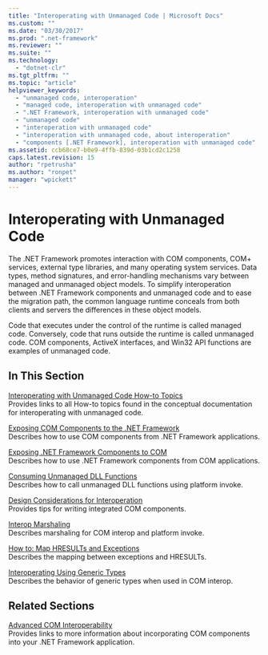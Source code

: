```yaml
---
title: "Interoperating with Unmanaged Code | Microsoft Docs"
ms.custom: ""
ms.date: "03/30/2017"
ms.prod: ".net-framework"
ms.reviewer: ""
ms.suite: ""
ms.technology: 
  - "dotnet-clr"
ms.tgt_pltfrm: ""
ms.topic: "article"
helpviewer_keywords: 
  - "unmanaged code, interoperation"
  - "managed code, interoperation with unmanaged code"
  - ".NET Framework, interoperation with unmanaged code"
  - "unmanaged code"
  - "interoperation with unmanaged code"
  - "interoperation with unmanaged code, about interoperation"
  - "components [.NET Framework], interoperation with unmanaged code"
ms.assetid: ccb68ce7-b0e9-4ffb-839d-03b1cd2c1258
caps.latest.revision: 15
author: "rpetrusha"
ms.author: "ronpet"
manager: "wpickett"
---
```

# Interoperating with Unmanaged Code
The .NET Framework promotes interaction with COM components, COM+ services, external type libraries, and many operating system services. Data types, method signatures, and error-handling mechanisms vary between managed and unmanaged object models. To simplify interoperation between .NET Framework components and unmanaged code and to ease the migration path, the common language runtime conceals from both clients and servers the differences in these object models.  
  
 Code that executes under the control of the runtime is called managed code. Conversely, code that runs outside the runtime is called unmanaged code. COM components, ActiveX interfaces, and Win32 API functions are examples of unmanaged code.  
  
## In This Section  
 [Interoperating with Unmanaged Code How-to Topics](http://msdn.microsoft.com/en-us/ec21c6e1-e233-4cd9-95ae-b9b9cf807f9d)  
 Provides links to all How-to topics found in the conceptual documentation for interoperating with unmanaged code.  
  
 [Exposing COM Components to the .NET Framework](../../../docs/framework/interop/exposing-com-components.md)  
 Describes how to use COM components from .NET Framework applications.  
  
 [Exposing .NET Framework Components to COM](../../../docs/framework/interop/exposing-dotnet-components-to-com.md)  
 Describes how to use .NET Framework components from COM applications.  
  
 [Consuming Unmanaged DLL Functions](../../../docs/framework/interop/consuming-unmanaged-dll-functions.md)  
 Describes how to call unmanaged DLL functions using platform invoke.  
  
 [Design Considerations for Interoperation](http://msdn.microsoft.com/en-us/b59637f6-fe35-40d6-ae72-901e7a707689)  
 Provides tips for writing integrated COM components.  
  
 [Interop Marshaling](../../../docs/framework/interop/interop-marshaling.md)  
 Describes marshaling for COM interop and platform invoke.  
  
 [How to: Map HRESULTs and Exceptions](../../../docs/framework/interop/how-to-map-hresults-and-exceptions.md)  
 Describes the mapping between exceptions and HRESULTs.  
  
 [Interoperating Using Generic Types](http://msdn.microsoft.com/en-us/26b88e03-085b-4b53-94ba-a5a9c709ce58)  
 Describes the behavior of generic types when used in COM interop.  
  
## Related Sections  
 [Advanced COM Interoperability](http://msdn.microsoft.com/en-us/3ada36e5-2390-4d70-b490-6ad8de92f2fb)  
 Provides links to more information about incorporating COM components into your .NET Framework application.